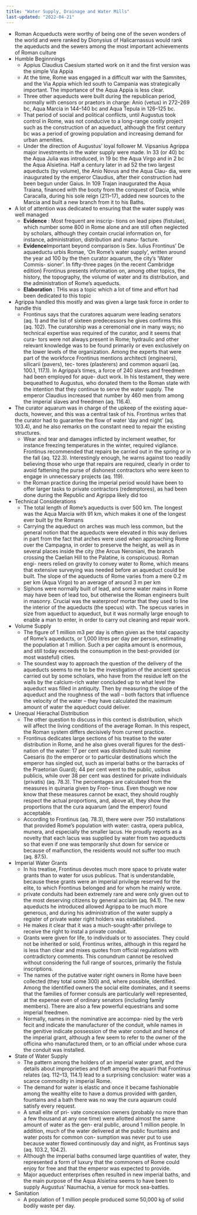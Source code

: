 ```yaml
---
title: "Water Supply, Drainage and Water Mills"
last-updated: "2022-04-21"
---
```


- Roman Acqueducts were worthy of being one of the seven wonders of the world and were ranked by Dionysius of Halicarnassus would rank the aqueducts and the sewers among the most important achievements of Roman culture
- Humble Beginnnings
	- Appius Claudius Caesium started work on it and the first version was the simple Via Appia
	- At the time, Rome was engaged in a difficult war with the Samnites, and the Via Appia which led south to Campania was strategically important. The importance of the Aqua Appia is less clear.
	- Three other aqueducts were built during the republican period, normally with censors or praetors in charge: Anio (vetus) in 272–269 bc, Aqua Marcia in 144–140 bc and Aqua Tepula in 126–125 bc. 
	- That period of social and political conflicts, until Augustus took control in Rome, was not conducive to a long-range costly project such as the construction of an aqueduct, although the first century bc was a period of growing population and increasing demand for urban amenities.
	- Under the direction of Augustus’ loyal follower M. Vipsanius Agrippa major investments in the water supply were made. In 33 (or 40) bc the Aqua Julia was introduced, in 19 bc the Aqua Virgo and in 2 bc the Aqua Alsietina. Half a century later in ad 52 the two largest aqueducts (by volume), the Anio Novus and the Aqua Clau- dia, were inaugurated by the emperor Claudius, after their construction had been begun under Gaius. In 109 Trajan inaugurated the Aqua Traiana, financed with the booty from the conquest of Dacia, while Caracalla, during his sole reign (211–17), added new sources to the Marcia and built a new branch from it to his Baths. 
- A lot of attention was dedicated to ensuring that the water supply was well managed 
	- **Evidence** : Most frequent are inscrip- tions on lead pipes (fistulae), which number some 800 in Rome alone and are still often neglected by scholars, although they contain crucial information on, for instance, administration, distribution and manu- facture. 
	- **Evidence**Important beyond comparison is Sex. Iulius Frontinus’ De aquaeductu urbis Romae, ‘On Rome’s water supply’, written around the year ad 100 by the then curator aquarum, the city’s ‘Water Commis- sioner’. In fifty-three pages (in the recent Cambridge edition) Frontinus presents information on, among other topics, the history, the topography, the volume of water and its distribution, and the administration of Rome’s aqueducts.
	- **Elaboration** : THis was a topic which a lot of time and effort had been dedicated to this topic
- Agrippa handled this mostly and was given a large task force in order to handle this
	- Frontinus says that the curatores aquarum were leading senators (aq. 1) and the list of sixteen predecessors he gives confirms this (aq. 102). The curatorship was a ceremonial one in many ways; no technical expertise was required of the curator, and it seems that cura- tors were not always present in Rome; hydraulic and other relevant knowledge was to be found primarily or even exclusively on the lower levels of the organization. Among the experts that were part of the workforce Frontinus mentions architecti (engineers), silicarii (pavers), tec- tores (plasterers) and common aquarii (aq. 100.1, 117.1). In Agrippa’s times, a force of 240 slaves and freedmen had been employed for aque- duct work. In his testament, they were bequeathed to Augustus, who donated them to the Roman state with the intention that they continue to serve the water supply. The emperor Claudius increased that number by 460 men from among the imperial slaves and freedmen (aq. 116.4).
- The curator aquarum was in charge of the upkeep of the existing aque- ducts, however, and this was a central task of his. Frontinus writes that the curator had to guarantee the flow of water ‘day and night’ (aq. 103.4), and he also remarks on the constant need to repair the existing structures. 
	- Wear and tear and damages inflicted by inclement weather, for instance freezing temperatures in the winter, required vigilance. Frontinus recommended that repairs be carried out in the spring or in the fall (aq. 122.3). Interestingly enough, he warns against too readily believing those who urge that repairs are required, clearly in order to avoid fattening the purse of dishonest contractors who were keen to engage in unnecessary projects (aq. 119).
	- the Roman practice during the imperial period would have been to offer larger tasks to private contractors (redemptores), as had been done during the Republic and Agrippa likely did too
- Technical Considerations
	- The total length of Rome’s aqueducts is over 500 km. The longest was the Aqua Marcia with 91 km, which makes it one of the longest ever built by the Romans
	- Carrying the aqueduct on arches was much less common, but the general notion that the aqueducts were elevated in this way derives in part from the fact that arches were used when approaching Rome over the Campagna, in order to preserve the height, as well as in several places inside the city (the Arcus Neroniani, the branch crossing the Caelian Hill to the Palatine, is conspicuous). Roman engi- neers relied on gravity to convey water to Rome, which means that extensive surveying was needed before an aqueduct could be built. The slope of the aqueducts of Rome varies from a mere 0.2 m per km (Aqua Virgo) to an average of around 3 m per km
	- Siphons were normally built of lead, and some water mains in Rome may have been of lead too, but otherwise the Roman engineers built in masonry. Crucial was the waterproof mortar that they used to line the interior of the aqueducts (the specus) with. The specus varies in size from aqueduct to aqueduct, but it was normally large enough to enable a man to enter, in order to carry out cleaning and repair work. 
- Volume Supply
	- The figure of 1 million m3 per day is often given as the total capacity of Rome’s aqueducts, or 1,000 litres per day per person, estimating the population at 1 million. Such a per capita amount is enormous, and still today exceeds the consumption in the best-provided (or most wasteful) cities. 
	- The soundest way to approach the question of the delivery of the aqueducts seems to me to be the investigation of the ancient specus carried out by some scholars, who have from the residue left on the walls by the calcium-rich water concluded up to what level the aqueduct was filled in antiquity. Then by measuring the slope of the aqueduct and the roughness of the wall – both factors that influence the velocity of the water – they have calculated the maximum amount of water the aqueduct could deliver. 
- Unequal Hierachal Distribution
	- The other question to discuss in this context is distribution, which will affect the living conditions of the average Roman. In this respect, the Roman system differs decisively from current practice.
	- Frontinus dedicates large sections of his treatise to the water distribution in Rome, and he also gives overall figures for the desti- nation of the water: 17 per cent was distributed (sub) nomine Caesaris (to the emperor or to particular destinations which the emperor has singled out, such as imperial baths or the barracks of the Praetorian Guard); 44 per cent went to the public, usibus publicis, while over 38 per cent was destined for private individuals (privatis) (aq. 78.3). The percentages are calculated from the measures in quinaria given by Fron- tinus. Even though we now know that these measures cannot be exact, they should roughly respect the actual proportions, and, above all, they show the proportions that the cura aquarum (and the emperor) found acceptable.
	- According to Frontinus (aq. 78.3), there were over 750 installations that provided Rome’s population with water: castra, opera publica, munera, and especially the smaller lacus. He proudly reports as a novelty that each lacus was supplied by water from two aqueducts so that even if one was temporarily shut down for service or because of malfunction, the residents would not suffer too much (aq. 87.5). 
- Imperial Water Grants
	- In his treatise, Frontinus devotes much more space to private water grants than to water for usus publicus. That is understandable, because these grants were an imperial privilege reserved for the elite, to which Frontinus belonged and for whom he mainly wrote. 
	- private conduits had been extremely rare and were only given out to the most deserving citizens by general acclaim (aq. 94.1). The new aqueducts he introduced allowed Agrippa to be much more generous, and during his administration of the water supply a register of private water right holders was established.
	- He makes it clear that it was a much-sought-after privilege to receive the right to instal a private conduit.
	- Grants were given for life, to individuals or to associates. They could not be inherited or sold, Frontinus writes, although in this regard he is less than clear and mixes quotes from official regulations with contradictory comments. This conundrum cannot be resolved without considering the full range of sources, primarily the fistula inscriptions.
	- The names of the putative water right owners in Rome have been collected (they total some 300) and, where possible, identified. Among the identified owners the social elite dominates, and it seems that the families of former consuls are particularly well represented, at the expense even of ordinary senators (including family members). There are also a few powerful equestrians and some imperial freedmen.
	- Normally, names in the nominative are accompa- nied by the verb fecit and indicate the manufacturer of the conduit, while names in the genitive indicate possession of the water conduit and hence of the imperial grant, although a few seem to refer to the owner of the officina who manufactured them, or to an official under whose cura the conduit was installed.
- State of Water Supply
	- The pattern among the holders of an imperial water grant, and the details about improprieties and theft among the aquarii that Frontinus relates (aq. 112–13, 114.1) lead to a surprising conclusion: water was a scarce commodity in imperial Rome.
	- The demand for water is elastic and once it became fashionable among the wealthy elite to have a domus provided with garden, fountains and a bath there was no way the cura aquarum could satisfy every request. 
	- A small elite of pri- vate concession owners (probably no more than a few thousand at any one time) were allotted almost the same amount of water as the gen- eral public, around 1 million people. In addition, much of the water delivered at the public fountains and water posts for common con- sumption was never put to use because water flowed continuously day and night, as Frontinus says (aq. 103.2, 104.2).
	-  Although the imperial baths consumed large quantities of water, they represented a form of luxury that the commoners of Rome could enjoy for free and that the emperor was expected to provide. 
	- Major aqueduct enterprises often resulted in new imperial baths, and the main purpose of the Aqua Alsietina seems to have been to supply Augustus’ Naumachia, a venue for mock sea-battles.
- Sanitation
	- A population of 1 million people produced some 50,000 kg of solid bodily waste per day.